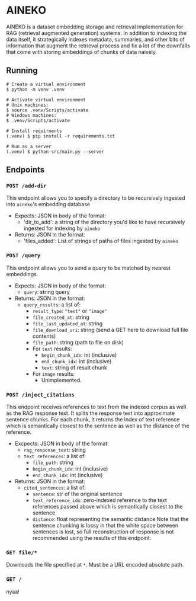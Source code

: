 # AINEKO
AINEKO is a dataset embedding storage and retrieval implementation for RAG (retrieval augmented generation) systems. In addition to indexing the data itself, it strategically indexes metadata, summaries, and other bits of information that augment the retrieval process and fix a lot of the downfalls that come with storing embeddings of chunks of data naively.

## Running
```
# Create a virtual environment
$ python -m venv .venv

# Activate virtual environment
# Unix machines:
$ source .venv/Scripts/activate
# Windows machines:
$ .venv/Scripts/activate

# Install requirments
(.venv) $ pip install -r requirements.txt

# Run as a server
(.venv) $ python src/main.py --server

```

## Endpoints

### `POST /add-dir`
This endpoint allows you to specify a directory to be recursively ingested into `aineko`'s embedding database
- Expects: JSON in body of the format:
  - 'dir_to_add': a string of the directory you'd like to have recursively ingested for indexing by `aineko`
- Returns: JSON in the format:
  - 'files_added': List of strings of paths of files ingested by `aineko`

### `POST /query`
This endpoint allows you to send a query to be matched by nearest embeddings.
- Expects: JSON in body of the format:
  - `query`: string query
- Returns: JSON in the format:
  - `query_results`: a list of:
    - `result_type`: `"text"` or `"image"`
    - `file_created_at`: string
    - `file_last_updated_at`: string
    - `file_download_uri`: string (send a GET here to download full file contents)
    - `file_path`: string (path to file on disk)
    - For `text` results:
        - `begin_chunk_idx`: int (inclusive)
        - `end_chunk_idx`: int (inclusive)
        - `text`: string of result chunk
    - For `image` results:
        - Unimplemented.

### `POST /inject_citations`
This endpoint receives references to text from the indexed corpus as well as the RAG response text. It splits the response text into approximate sentence chunks. For each chunk, it returns the index of text reference which is semantically closest to the sentence as well as the distance of the reference.
- Excpects: JSON in body of the format:
  - `rag_response_text`: string
  - `text_references`: a list of:
    - `file_path`: string
    - `begin_chunk_idx`: int (inclusive)
    - `end_chunk_idx`: int (inclusive)
- Returns: JSON in the format:
  - `cited_sentences`: a list of:
    - `sentence`: str of the original sentence
    - `text_reference_idx`: zero-indexed reference to the text references passed above which is semantically closest to the sentence
    - `distance`: float representing the semantic distance
Note that the sentence chunking is lossy in that the white space between sentences is lost, so full reconstruction of response is not recommended using the results of this endpoint.

### `GET file/*`
Downloads the file specified at `*`. Must be a URL encoded absolute path.

### `GET /`
nyaa!
